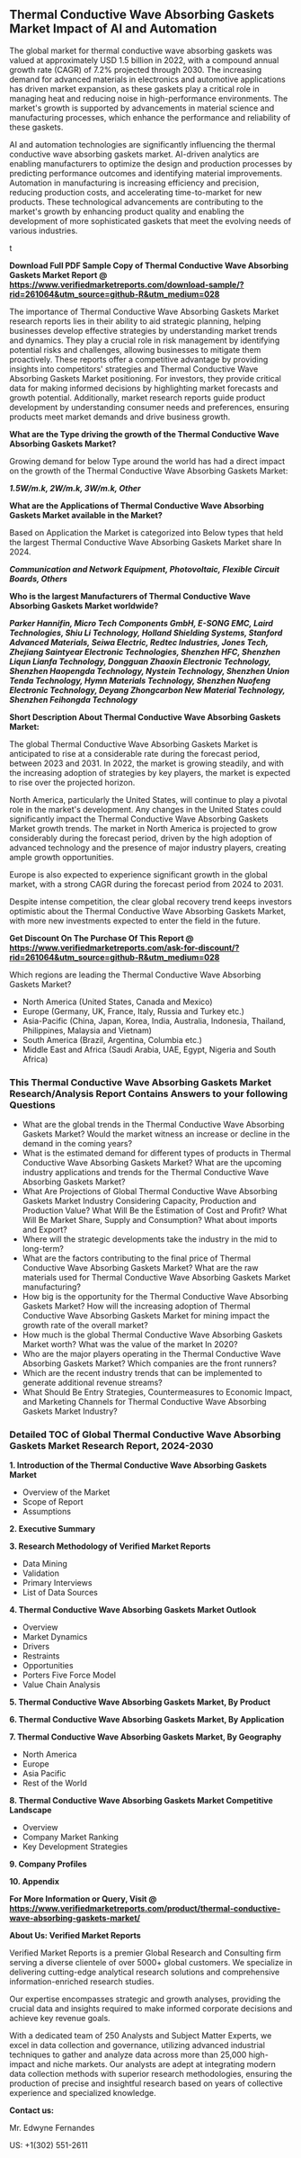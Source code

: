 <h2>Thermal Conductive Wave Absorbing Gaskets Market Impact of AI and Automation</h2><p>The global market for thermal conductive wave absorbing gaskets was valued at approximately USD 1.5 billion in 2022, with a compound annual growth rate (CAGR) of 7.2% projected through 2030. The increasing demand for advanced materials in electronics and automotive applications has driven market expansion, as these gaskets play a critical role in managing heat and reducing noise in high-performance environments. The market's growth is supported by advancements in material science and manufacturing processes, which enhance the performance and reliability of these gaskets.</p><p>AI and automation technologies are significantly influencing the thermal conductive wave absorbing gaskets market. AI-driven analytics are enabling manufacturers to optimize the design and production processes by predicting performance outcomes and identifying material improvements. Automation in manufacturing is increasing efficiency and precision, reducing production costs, and accelerating time-to-market for new products. These technological advancements are contributing to the market's growth by enhancing product quality and enabling the development of more sophisticated gaskets that meet the evolving needs of various industries.</p>t</p><p id="" class=""><strong>Download Full PDF Sample Copy of Thermal Conductive Wave Absorbing Gaskets Market Report @ <a href="https://www.verifiedmarketreports.com/download-sample/?rid=261064&utm_source=github-R&utm_medium=028" target="_blank">https://www.verifiedmarketreports.com/download-sample/?rid=261064&utm_source=github-R&utm_medium=028</a></strong></p><p>The importance of&nbsp;Thermal Conductive Wave Absorbing Gaskets Market research reports lies in their ability to aid strategic planning, helping businesses develop effective strategies by understanding market trends and dynamics. They play a crucial role in risk management by identifying potential risks and challenges, allowing businesses to mitigate them proactively. These reports offer a competitive advantage by providing insights into competitors' strategies and Thermal Conductive Wave Absorbing Gaskets Market positioning. For investors, they provide critical data for making informed decisions by highlighting market forecasts and growth potential. Additionally, market research reports guide product development by understanding consumer needs and preferences, ensuring products meet market demands and drive business growth.</p><p><strong>What are the&nbsp;Type driving the growth of the Thermal Conductive Wave Absorbing Gaskets Market?</strong></p><p id="" class="">Growing demand for below Type around the world has had a direct impact on the growth of the Thermal Conductive Wave Absorbing Gaskets Market:</p><em><strong>1.5W/m.k, 2W/m.k, 3W/m.k, Other</strong></em></p><strong>What are the&nbsp;Applications&nbsp;of Thermal Conductive Wave Absorbing Gaskets Market available in the Market?</strong></p><p id="" class="">Based on Application the Market is categorized into Below types that held the largest Thermal Conductive Wave Absorbing Gaskets Market share In 2024.</p><em><strong>Communication and Network Equipment, Photovoltaic, Flexible Circuit Boards, Others</strong></em></p><strong>Who is the largest Manufacturers of Thermal Conductive Wave Absorbing Gaskets Market worldwide?</strong></p><p><em><strong>Parker Hannifin, Micro Tech Components GmbH, E-SONG EMC, Laird Technologies, Shiu Li Technology, Holland Shielding Systems, Stanford Advanced Materials, Seiwa Electric, Redtec Industries, Jones Tech, Zhejiang Saintyear Electronic Technologies, Shenzhen HFC, Shenzhen Liqun Lianfa Technology, Dongguan Zhaoxin Electronic Technology, Shenzhen Haopengda Technology, Nystein Technology, Shenzhen Union Tenda Technology, Hymn Materials Technology, Shenzhen Nuofeng Electronic Technology, Deyang Zhongcarbon New Material Technology, Shenzhen Feihongda Technology</strong></em></p><p id="" class=""><strong>Short Description About Thermal Conductive Wave Absorbing Gaskets Market:</strong></p><p>The global Thermal Conductive Wave Absorbing Gaskets Market is anticipated to rise at a considerable rate during the forecast period, between 2023 and 2031. In 2022, the market is growing steadily, and with the increasing adoption of strategies by key players, the market is expected to rise over the projected horizon.</p><p>North America, particularly the United States, will continue to play a pivotal role in the market's development. Any changes in the United States could significantly impact the Thermal Conductive Wave Absorbing Gaskets Market growth trends. The market in North America is projected to grow considerably during the forecast period, driven by the high adoption of advanced technology and the presence of major industry players, creating ample growth opportunities.</p><p>Europe is also expected to experience significant growth in the global market, with a strong CAGR during the forecast period from 2024 to 2031.</p><p>Despite intense competition, the clear global recovery trend keeps investors optimistic about the Thermal Conductive Wave Absorbing Gaskets Market, with more new investments expected to enter the field in the future.</p><p id="" class=""><strong>Get Discount On The Purchase Of This Report @ <a href="https://www.verifiedmarketreports.com/ask-for-discount/?rid=261064&utm_source=github-R&utm_medium=028" target="_blank">https://www.verifiedmarketreports.com/ask-for-discount/?rid=261064&utm_source=github-R&utm_medium=028</a></strong></p>Which regions are leading the Thermal Conductive Wave Absorbing Gaskets Market?</p><ul><li>North America (United States, Canada and Mexico)</li><li>Europe (Germany, UK, France, Italy, Russia and Turkey etc.)</li><li>Asia-Pacific (China, Japan, Korea, India, Australia, Indonesia, Thailand, Philippines, Malaysia and Vietnam)</li><li>South America (Brazil, Argentina, Columbia etc.)</li><li>Middle East and Africa (Saudi Arabia, UAE, Egypt, Nigeria and South Africa)</li></ul><h3 id="" class="">This Thermal Conductive Wave Absorbing Gaskets Market Research/Analysis Report Contains Answers to your following Questions</h3><ul><li>What are the global trends in the Thermal Conductive Wave Absorbing Gaskets Market? Would the market witness an increase or decline in the demand in the coming years?</li><li>What is the estimated demand for different types of products in Thermal Conductive Wave Absorbing Gaskets Market? What are the upcoming industry applications and trends for the Thermal Conductive Wave Absorbing Gaskets Market?</li><li>What Are Projections of Global Thermal Conductive Wave Absorbing Gaskets Market Industry Considering Capacity, Production and Production Value? What Will Be the Estimation of Cost and Profit? What Will Be Market Share, Supply and Consumption? What about imports and Export?</li><li>Where will the strategic developments take the industry in the mid to long-term?</li><li>What are the factors contributing to the final price of Thermal Conductive Wave Absorbing Gaskets Market? What are the raw materials used for Thermal Conductive Wave Absorbing Gaskets Market manufacturing?</li><li>How big is the opportunity for the Thermal Conductive Wave Absorbing Gaskets Market? How will the increasing adoption of Thermal Conductive Wave Absorbing Gaskets Market for mining impact the growth rate of the overall market?</li><li>How much is the global Thermal Conductive Wave Absorbing Gaskets Market worth? What was the value of the market In 2020?</li><li>Who are the major players operating in the Thermal Conductive Wave Absorbing Gaskets Market? Which companies are the front runners?</li><li>Which are the recent industry trends that can be implemented to generate additional revenue streams?</li><li>What Should Be Entry Strategies, Countermeasures to Economic Impact, and Marketing Channels for Thermal Conductive Wave Absorbing Gaskets Market Industry?</li></ul><h3 id="" class="">Detailed TOC of Global Thermal Conductive Wave Absorbing Gaskets Market Research Report, 2024-2030</h3><p id="" class=""><strong>1. Introduction of the Thermal Conductive Wave Absorbing Gaskets Market</strong></p><ul><li>Overview of the Market</li><li>Scope of Report</li><li>Assumptions</li></ul><p id="" class=""><strong>2. Executive Summary</strong></p><p id="" class=""><strong>3. Research Methodology of Verified Market Reports</strong></p><ul><li>Data Mining</li><li>Validation</li><li>Primary Interviews</li><li>List of Data Sources</li></ul><p id="" class=""><strong>4. Thermal Conductive Wave Absorbing Gaskets Market Outlook</strong></p><ul><li>Overview</li><li>Market Dynamics</li><li>Drivers</li><li>Restraints</li><li>Opportunities</li><li>Porters Five Force Model</li><li>Value Chain Analysis</li></ul><p id="" class=""><strong>5. Thermal Conductive Wave Absorbing Gaskets Market, By Product</strong></p><p id="" class=""><strong>6. Thermal Conductive Wave Absorbing Gaskets Market, By Application</strong></p><p id="" class=""><strong>7. Thermal Conductive Wave Absorbing Gaskets Market, By Geography</strong></p><ul><li>North America</li><li>Europe</li><li>Asia Pacific</li><li>Rest of the World</li></ul><p id="" class=""><strong>8. Thermal Conductive Wave Absorbing Gaskets Market Competitive Landscape</strong></p><ul><li>Overview</li><li>Company Market Ranking</li><li>Key Development Strategies</li></ul><p id="" class=""><strong>9. Company Profiles</strong></p><p id="" class=""><strong>10. Appendix</strong></p><p id="" class=""><strong>For More Information or Query, Visit @ <a href="https://www.verifiedmarketreports.com/product/thermal-conductive-wave-absorbing-gaskets-market/" target="_blank">https://www.verifiedmarketreports.com/product/thermal-conductive-wave-absorbing-gaskets-market/</a></strong></p><p id="" class=""><strong>About Us: Verified Market Reports</strong></p><p id="" class="">Verified Market Reports is a premier Global Research and Consulting firm serving a diverse clientele of over 5000+ global customers. We specialize in delivering cutting-edge analytical research solutions and comprehensive information-enriched research studies.</p><p id="" class="">Our expertise encompasses strategic and growth analyses, providing the crucial data and insights required to make informed corporate decisions and achieve key revenue goals.</p><p id="" class="">With a dedicated team of 250 Analysts and Subject Matter Experts, we excel in data collection and governance, utilizing advanced industrial techniques to gather and analyze data across more than 25,000 high-impact and niche markets. Our analysts are adept at integrating modern data collection methods with superior research methodologies, ensuring the production of precise and insightful research based on years of collective experience and specialized knowledge.</p><p id="" class=""><strong>Contact us:</strong></p><p id="" class="">Mr. Edwyne Fernandes</p><p id="" class="">US: +1(302) 551-2611</p>